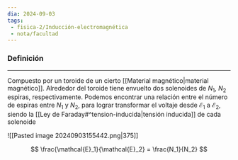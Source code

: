 ```yaml
---
dia: 2024-09-03
tags: 
 - fisica-2/Inducción-electromagnética
 - nota/facultad
---
```

### Definición
---
Compuesto por un toroide de un cierto [[Material magnético|material magnético]]. Alrededor del toroide tiene envuelto dos solenoides de $N_1$, $N_2$ espiras, respectivamente. Podemos encontrar una relación entre el número de espiras entre $N_1$ y $N_2$, para lograr transformar el voltaje desde $\mathcal{E}_1$ a $\mathcal{E}_2$, siendo la [[Ley de Faraday#^tension-inducida|tensión inducida]] de cada solenoide

![[Pasted image 20240903155442.png|375]]

$$ \frac{\mathcal{E}_1}{\mathcal{E}_2} = \frac{N_1}{N_2} $$